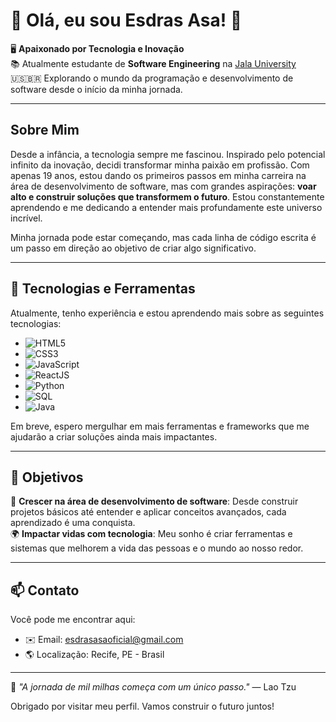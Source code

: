 # 🌟 Olá, eu sou Esdras Asa! 🌟

🖥️ **Apaixonado por Tecnologia e Inovação**  
📚 Atualmente estudante de **Software Engineering** na [Jala University](https://jalauniversity.com)  
🇺🇸🇧🇷 Explorando o mundo da programação e desenvolvimento de software desde o início da minha jornada.  

---

## Sobre Mim

Desde a infância, a tecnologia sempre me fascinou. Inspirado pelo potencial infinito da inovação, decidi transformar minha paixão em profissão. Com apenas 19 anos, estou dando os primeiros passos em minha carreira na área de desenvolvimento de software, mas com grandes aspirações: **voar alto e construir soluções que transformem o futuro**. Estou constantemente aprendendo e me dedicando a entender mais profundamente este universo incrível.  

Minha jornada pode estar começando, mas cada linha de código escrita é um passo em direção ao objetivo de criar algo significativo.

---

## 🚀 Tecnologias e Ferramentas

Atualmente, tenho experiência e estou aprendendo mais sobre as seguintes tecnologias:  

- ![HTML5](https://img.shields.io/badge/HTML5-E34F26?style=for-the-badge&logo=html5&logoColor=white)  
- ![CSS3](https://img.shields.io/badge/CSS3-1572B6?style=for-the-badge&logo=css3&logoColor=white)  
- ![JavaScript](https://img.shields.io/badge/JavaScript-F7DF1E?style=for-the-badge&logo=javascript&logoColor=black)  
- ![ReactJS](https://img.shields.io/badge/ReactJS-61DAFB?style=for-the-badge&logo=react&logoColor=black)  
- ![Python](https://img.shields.io/badge/Python-3776AB?style=for-the-badge&logo=python&logoColor=white)  
- ![SQL](https://img.shields.io/badge/SQL-003B57?style=for-the-badge&logo=postgresql&logoColor=white)  
- ![Java](https://img.shields.io/badge/Java-007396?style=for-the-badge&logo=java&logoColor=white)  

Em breve, espero mergulhar em mais ferramentas e frameworks que me ajudarão a criar soluções ainda mais impactantes.

---

## 🌟 Objetivos

🎯 **Crescer na área de desenvolvimento de software**: Desde construir projetos básicos até entender e aplicar conceitos avançados, cada aprendizado é uma conquista.  
🌍 **Impactar vidas com tecnologia**: Meu sonho é criar ferramentas e sistemas que melhorem a vida das pessoas e o mundo ao nosso redor.  

---

## 📫 Contato

Você pode me encontrar aqui:  

- ✉️ Email: [esdrasasaoficial@gmail.com](mailto:esdrasasaoficial@gmail.com)  
- 🌎 Localização: Recife, PE - Brasil  

---

📖 *"A jornada de mil milhas começa com um único passo."* — Lao Tzu  

Obrigado por visitar meu perfil. Vamos construir o futuro juntos!
